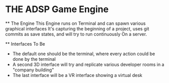 THE ADSP Game Engine
====================

** The Engine 
This Engine runs on Terminal and can spawn various graphical interfaces
It's capturing the beginning of a project, uses git commits as save states, and will try to run continuously
On a server.

** Interfaces To Be
- The default one should be the terminal, where every action could be done by the terminal
- A second 3D interface will try and replicate various developer rooms in a "company building"
- The last interface will be a VR interface showing a virtual desk
